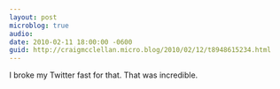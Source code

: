 ```yaml
---
layout: post
microblog: true
audio: 
date: 2010-02-11 18:00:00 -0600
guid: http://craigmcclellan.micro.blog/2010/02/12/t8948615234.html
---
```

I broke my Twitter fast for that. That was incredible.
